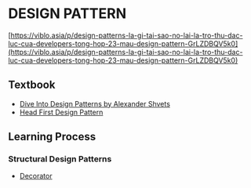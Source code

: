 # DESIGN PATTERN

[https://viblo.asia/p/design-patterns-la-gi-tai-sao-no-lai-la-tro-thu-dac-luc-cua-developers-tong-hop-23-mau-design-pattern-GrLZDBQV5k0](https://viblo.asia/p/design-patterns-la-gi-tai-sao-no-lai-la-tro-thu-dac-luc-cua-developers-tong-hop-23-mau-design-pattern-GrLZDBQV5k0)

## Textbook

- [Dive Into Design Patterns by Alexander Shvets](/textbook/Dive%20Into%20Design%20Patterns%20by%20Alexander%20Shvets%20(z-lib.org).pdf)
- [Head First Design Pattern](/textbook/Head_First_Design_Pattern.pdf)

## Learning Process

### Structural Design Patterns

- [Decorator](/decorator/README.md)
